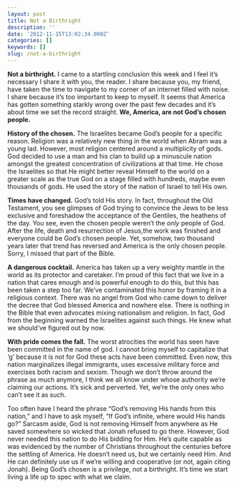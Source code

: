```yaml
---
layout: post
title: Not a Birthright
description: ''
date: '2012-11-15T13:02:34.000Z'
categories: []
keywords: []
slug: /not-a-birthright
---
```


**Not a birthright.** I came to a startling conclusion this week and I feel it’s necessary I share it with you, the reader. I share because you, my friend, have taken the time to navigate to my corner of an internet filled with noise. I share because it’s too important to keep to myself. It seems that America has gotten something starkly wrong over the past few decades and it’s about time we set the record straight. **We, America, are not God’s chosen people.**

**History of the chosen.** The Israelites became God’s people for a specific reason. Religion was a relatively new thing in the world when Abram was a young lad. However, most religion centered around a multiplicity of gods. God decided to use a man and his clan to build up a minuscule nation amongst the greatest concentration of civilizations at that time. He chose the Israelites so that He might better reveal Himself to the world on a greater scale as the true God on a stage filled with hundreds, maybe even thousands of gods. He used the story of the nation of Israel to tell His own.

**Times have changed.** God’s told His story. In fact, throughout the Old Testament, you see glimpses of God trying to convince the Jews to be less exclusive and foreshadow the acceptance of the Gentiles, the heathens of the day. You see, even the chosen people weren’t the _only_ people of God. After the life, death and resurrection of Jesus,the work was finished and everyone could be God’s chosen people. Yet, somehow, two thousand years later that trend has reversed and America is the only chosen people. Sorry, I missed that part of the Bible.

**A dangerous cocktail.** America has taken up a very weighty mantle in the world as its protector and caretaker. I’m proud of this fact that we live in a nation that cares enough and is powerful enough to do this, but this has been taken a step too far. We’ve contaminated this honor by framing it in a religious context. There was no angel from God who came down to deliver the decree that God blessed America and nowhere else. There is nothing in the Bible that even advocates mixing nationalism and religion. In fact, God from the beginning warned the Israelites against such things. He knew what we should’ve figured out by now.

**With pride comes the fall.** The worst atrocities the world has seen have been committed in the name of god. I cannot bring myself to capitalize that ‘g’ because it is not for God these acts have been committed. Even now, this nation marginalizes illegal immigrants, uses excessive military force and exercises both racism and sexism. Though we don’t throw around the phrase as much anymore, I think we all know under whose authority we’re claiming our actions. It’s sick and perverted. Yet, we’re the only ones who can’t see it as such.

Too often have I heard the phrase “God’s removing His hands from this nation,” and I have to ask myself, “If God’s infinite, where would His hands go?” Sarcasm aside, God is not removing Himself from anywhere as He saved somewhere so wicked that Jonah refused to go there. However, God never needed this nation to do His bidding for Him. He’s quite capable as was evidenced by the number of Christians throughout the centuries before the settling of America. He doesn’t need us, but we certainly need Him. And He can definitely use us if we’re willing and cooperative (or not, again citing Jonah). Being God’s chosen is a privilege, not a birthright. It’s time we start living a life up to spec with what we claim.
